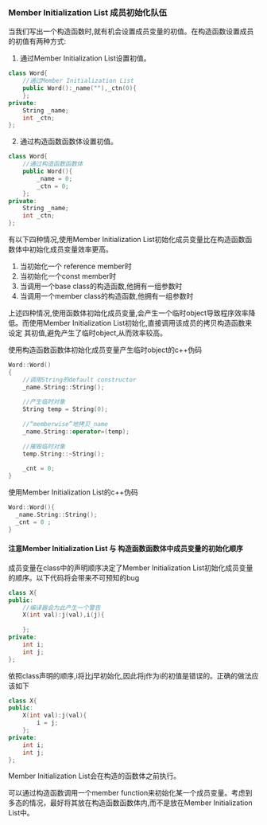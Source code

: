 ### Member Initialization List 成员初始化队伍

当我们写出一个构造函数时,就有机会设置成员变量的初值。在构造函数设置成员的初值有两种方式:  
1. 通过Member Initialization List设置初值。
```cpp
class Word{
    //通过Member Initialization List
    public Word():_name(""),_ctn(0){
    };
private:
    String _name;
    int _ctn;
};
```
2. 通过构造函数函数体设置初值。
```cpp
class Word{
    //通过构造函数函数体
    public Word(){
        _name = 0;
        _ctn = 0;
    };
private:
    String _name;
    int _ctn;
};
```
有以下四种情况,使用Member Initialization List初始化成员变量比在构造函数函数体中初始化成员变量效率更高。
1. 当初始化一个 reference member时
2. 当初始化一个const member时
3. 当调用一个base class的构造函数,他拥有一组参数时
4. 当调用一个member class的构造函数,他拥有一组参数时  

上述四种情况,使用函数体初始化成员变量,会产生一个临时object导致程序效率降低。而使用Member Initialization List初始化,直接调用该成员的拷贝构造函数来设定
其初值,避免产生了临时object,从而效率较高。 

使用构造函数函数体初始化成员变量产生临时object的c++伪码
```cpp
Word::Word()
{
	//调用String的default constructor
	_name.String::String();
	
	//产生临时对象
	String temp = String(0);
	
	//“memberwise”地拷贝_name
	_name.String::operator=(temp);
	
	//摧毁临时对象
	temp.String::~String();
	
	_cnt = 0;
}
```
使用Member Initialization List的c++伪码
```cpp
Word::Word(){
  _name.String::String();
  _cnt = 0 ;
}
```

#### 注意Member Initialization List 与 构造函数函数体中成员变量的初始化顺序
成员变量在class中的声明顺序决定了Member Initialization List初始化成员变量的顺序。以下代码将会带来不可预知的bug
```cpp
class X{
public:
    //编译器会为此产生一个警告
    X(int val):j(val),i(j){
        
    };
private:
    int i;
    int j;
};
```
依照class声明的顺序,i将比j早初始化,因此将j作为i的初值是错误的。正确的做法应该如下
```cpp
class X{
public:
    X(int val):j(val){
        i = j;
    };
private:
    int i;
    int j;
};
```
Member Initialization List会在构造的函数体之前执行。  

可以通过构造函数调用一个member function来初始化某一个成员变量。考虑到多态的情况，最好将其放在构造函数函数体内,而不是放在Member Initialization List中。

